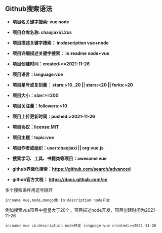 ## Github搜索语法

- **项目名关键字搜索:  vue node**

- **项目仓库名称:  chaojiaxi/L2xs**

- **项目描述关键字搜索： in:description vue+node**

- **项目详细描述关键字搜索： in:readme node+vue** 

- **项目创建时间：created:>=2021-11-26**

- **项目语言：language:vue**

- **项目星号或复刻量： stars:>10..20 || stars:<20 || forks:>20** 

- **项目大小：size:>=200**

- **项目关注量：followers:>10**

- **项目上传更新时间：pushed:>2021-11-26**

- **项目协议：license:MIT**

- **项目主题：topic:vue**

- **项目作者或组织：user:chaojiaxi || org:vue.js**

- **搜索学习、工具、书籍类等项目：awesome vue**

- **github界面化搜索：https://github.com/search/advanced**

- **github官方文档： https://docs.github.com/cn**

多个搜索条件用逗号隔开

```
in:name vue,node,mongodb in:description node开发
```

例如搜索vue项目中星星大于20个，项目描述node开发，项目创建时间为2021-11-26

```
in:name vue in:description node开发 language:vue created:>=2021-11-26
```

